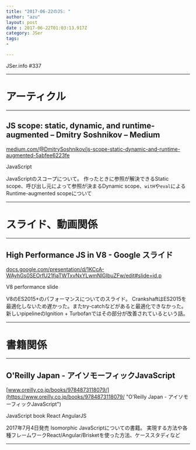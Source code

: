 ```yaml
---
title: "2017-06-22のJS: "
author: "azu"
layout: post
date : 2017-06-22T01:03:13.917Z
category: JSer
tags:
-

---
```


JSer.info #337

----

<h1 class="site-genre">アーティクル</h1>

----

## JS scope: static, dynamic, and runtime-augmented – Dmitry Soshnikov – Medium
[medium.com/@DmitrySoshnikov/js-scope-static-dynamic-and-runtime-augmented-5abfee6223fe](https://medium.com/@DmitrySoshnikov/js-scope-static-dynamic-and-runtime-augmented-5abfee6223fe "JS scope: static, dynamic, and runtime-augmented – Dmitry Soshnikov – Medium")
<p class="jser-tags jser-tag-icon"><span class="jser-tag">JavaScript</span></p>

JavaScriptのスコープについて。
作ったときに参照が解決できるStatic scope、呼び出し元によって参照が決まるDynamic scope、`witH`や`eval`によるRuntime-augmented scopeについて


----
<h1 class="site-genre">スライド、動画関係</h1>

----

## High Performance JS in V8 - Google スライド
[docs.google.com/presentation/d/1KCcA-WAyhGs0SEOrfU21fjaTWTxvNxYLwmNlGIbuZFw/edit#slide&#x3D;id.p](https://docs.google.com/presentation/d/1KCcA-WAyhGs0SEOrfU21fjaTWTxvNxYLwmNlGIbuZFw/edit#slide=id.p "High Performance JS in V8 - Google スライド")
<p class="jser-tags jser-tag-icon"><span class="jser-tag">V8</span> <span class="jser-tag">performance</span> <span class="jser-tag">slide</span></p>

V8のES2015+のパフォーマンスについてのスライド。
CrankshaftはES2015を最適化しないため遅かった。またtry-catchなどがあると最適化できなかった。
新しいpipelineのIgnition + Turbofanではその部分が改善されているという話。


----
<h1 class="site-genre">書籍関係</h1>

----

## O'Reilly Japan - アイソモーフィックJavaScript
[www.oreilly.co.jp/books/9784873118079/](https://www.oreilly.co.jp/books/9784873118079/ "O'Reilly Japan - アイソモーフィックJavaScript")
<p class="jser-tags jser-tag-icon"><span class="jser-tag">JavaScript</span> <span class="jser-tag">book</span> <span class="jser-tag">React</span> <span class="jser-tag">AngularJS</span></p>

2017年7月4日発売
Isomorphic JavaScriptについての書籍。
実現する方法や各種フレームワークReact/Angular/Brisketを使った方法、ケーススタディなど


----
